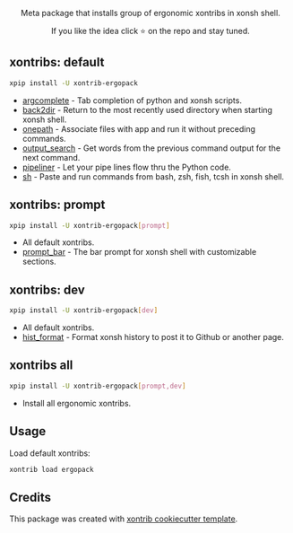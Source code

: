 <p align="center">
Meta package that installs group of ergonomic xontribs in xonsh shell.
</p>

<p align="center">  
If you like the idea click ⭐ on the repo and stay tuned.
</p>


## xontribs: default

```bash
xpip install -U xontrib-ergopack
```

* [argcomplete](https://github.com/anki-code/xontrib-argcomplete) - Tab completion of python and xonsh scripts.
* [back2dir](https://github.com/anki-code/xontrib-back2dir) - Return to the most recently used directory when starting xonsh shell.
* [onepath](https://github.com/anki-code/xontrib-onepath) - Associate files with app and run it without preceding commands.
* [output_search](https://github.com/tokenizer/xontrib-output-search) -  Get words from the previous command output for the next command.
* [pipeliner](https://github.com/anki-code/xontrib-pipeliner) - Let your pipe lines flow thru the Python code.
* [sh](https://github.com/anki-code/xontrib-sh) - Paste and run commands from bash, zsh, fish, tcsh in xonsh shell.

## xontribs: prompt

```bash
xpip install -U xontrib-ergopack[prompt]
```

* All default xontribs.
* [prompt_bar](https://github.com/anki-code/xontrib-prompt-bar) - The bar prompt for xonsh shell with customizable sections. 

## xontribs: dev

```bash
xpip install -U xontrib-ergopack[dev]
```

* All default xontribs.
* [hist_format](https://github.com/anki-code/xontrib-hist-format) - Format xonsh history to post it to Github or another page.

## xontribs all

```bash
xpip install -U xontrib-ergopack[prompt,dev]
```

* Install all ergonomic xontribs.

## Usage

Load default xontribs:
```bash
xontrib load ergopack
```

## Credits

This package was created with [xontrib cookiecutter template](https://github.com/xonsh/xontrib-cookiecutter).